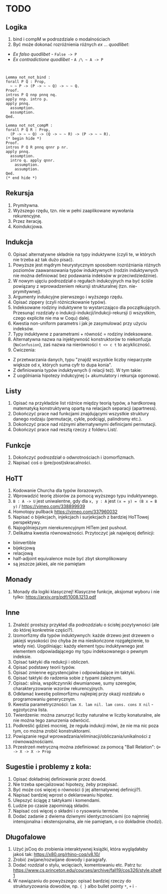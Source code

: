 # TODO

## Logika
1. bind i compM w podrozdziale o modalnościach
2. Być może dokonać rozróżnienia różnych _ex_ ... _quodlibet_:
  - _Ex falso quodlibet_ - `False -> P`
  - _Ex contradictione quodlibet_ - `A /\ ~ A -> P`

  ```Coq


Lemma not_not_bind :
  forall P Q : Prop,
    ~ ~ P -> (P -> ~ ~ Q) -> ~ ~ Q.
Proof.
  intros P Q nnp pnnq nq.
  apply nnp. intro p.
  apply pnnq.
    assumption.
    assumption.
Qed.

Lemma not_not_compM :
  forall P Q R : Prop,
    (P -> ~ ~ Q) -> (Q -> ~ ~ R) -> (P -> ~ ~ R).
(* begin hide *)
Proof.
  intros P Q R pnnq qnnr p nr.
  apply pnnq.
    assumption.
    intro q. apply qnnr.
      assumption.
      assumption.
Qed.
(* end hide *)
```

## Rekursja
1. Prymitywna.
2. Wyższego rzędu, tzn. nie w pełni zaaplikowane wywołania rekurencyjne.
3. Przez iterację.
4. Koindukcjowa.

## Indukcja
0. Opisać alternatywne składnie na typy induktywne (czyli te, w których nie trzeba aż tak dużo pisać).
1. Powyższe jest mądrym heurystycznym sposobem rozróżniania różnych poziomów zaawansowania typów induktywnych (rodzin induktywnych nie można definiować bez podawania indeksów w przeciwdziedzinie).
1. W nowym ujęciu podrozdział o regułach indukcyjnych ma być ściśle powiązany z wprowadzeniem rekursji strukturalnej (tzn. nie-prymitywnej).
2. Argumenty indukcyjne pierwszego i wyższego rzędu.
4. Opisać zippery (czyli różniczkowanie typów).
6. Indeksowane rodziny induktywne to wystarczająco dla początkujących. Przesunąć rozdziały o indukcji-indukcji/indukcji-rekursji (i wszystkim, czego explicite nie ma w Coqu) dalej.
7. Kwestia non-uniform parametrs i jak je zasymulować przy użyciu indeksów.
8. Typy induktywne z parametrami + równość = rodziny indeksowane.
10. Alternatywna nazwa na injektywność konstruktorów to niekonfuzja (`NoConfusion`), zaś nazwa na nierówności `t <> c t` to acykliczność.
5. Ćwiczenia:
- Z przetwarzania danych, typu "znajdź wszystkie liczby nieparzyste większe od x, których suma cyfr to dupa konia".
- Z definiowania typów induktywnych (i relacji też). W tym takie:
- Z uogólniania hipotezy indukcyjnej (+ akumulatory i rekursja ogonowa).

## Listy
1. Opisać na przykładzie list różnice między teorią typów, a hardkorową matematyką konstruktywną opartą na relacjach separacji (apartness).
2. Dokończyć prace nad funkcjami znajdującymi wszystkie struktury danego rodzaju (permutacje, cykle, podciągi, palindromy etc.).
3. Dokończyć prace nad różnymi alternatywnymi definicjami permutacji.
5. Dokończyć prace nad resztą rzeczy z folderu List/.

## Funkcje
1. Dokończyć podrozdział o odwrotnościach i izomorfizmach.
2. Napisać coś o (pre/post)skracalności.

## HoTT
1. Kodowanie Churcha dla typów ilorazowych.
29. Wprowadzić teorię zbiorów za pomocą wyższego typu induktywnego.
31. `B : A -> U` jest uniwalentne, gdy dla `x, y : A` jest `(x = y) = (B x = B y)` / https://vimeo.com/338899939
32. Homotopy pullback https://vimeo.com/337960032
3. Napisać o bijekcjach, injekcjach i surjekcjach z bardziej HoTTowej perspektywy.
9. Najogólniejszym nierekurencyjnym HITem jest pushout.
4. Delikatna kwestia równoważności. Przytoczyć jak najwięcej definicji:
  - biinvertible
  - bijekcjową
  - relacjową
  - half-adjoint equivalence może być zbyt skomplikowany
  - są jeszcze jakieś, ale nie pamiętam

## Monady
1. Monady dla logiki klasycznej! Klasyczne funkcje, aksjomat wyboru i nie tylko: https://arxiv.org/pdf/1008.1213.pdf

## Inne
1. Znaleźć prostszy przykład dla podrozdziału o ścisłej pozytywności (ale do której konkretnie części?).
9. Izomorfizmy dla typów induktywnych: każde drzewo jest drzewem o jakiejś wysokości (no chyba że ma nieskończone rozgałęzienie, to wtedy nie). Uogólniając: każdy element typu induktywnego jest elementem odpowiadającego my typu indeksowanego o pewnym indeksie.
14. Opisać taktyki dla redukcji i obliczeń.
15. Opisać podstawy teorii typów.
17. Opisać zmienne egzystencjalne i odpowiadające im taktyki.
18. Opisać taktyki do radzenia sobie z typami zależnymi.
19. Opisać: silnia, współczynniki dwumianowe, sumy szeregów, charakteryzowanie wzorów rekurencyjnych.
26. Odkłamać kwestię polimorfizmu najlepiej przy okazji rozdziału o programowaniu generycznym.
26. Kwestia parametryczności: `lam X. lam nil. lam cons. cons X nil` - egzotyczna lista.
27. Twierdzenie: można zanurzyć liczby naturalne w liczby konaturalne, ale nie można tego zanurzenia odwrócić.
32. Podkreślić gdzieś mocniej, że reguła indukcji mówi, że nie ma nic poza tym, co można zrobić konstruktorami.
33. Powiązanie reguł wprowadzania/eliminacji/obliczania/unikalności z równoważnościami.
34. Przestrzeń metryczną można zdefiniować za pomocą "Ball Relation": `Q+ -> X -> X -> Prop`

## Sugestie i problemy z koła:
1. Opisać dokładniej definiowanie przez dowód.
2. Nie trzeba specjalizować hipotezy, żeby przepisać.
3. Być może coś więcej o równości (i jej alternatywnej definicji?).
4. Napisać bardziej wprost o deklarowaniu hipotez.
5. Ulepszyć ściągę z taktykami i komendami.
6. Ludzie po czasie zapominają składni.
7. Napisać coś więcej o składni i o rysowaniu termów.
8. Dodać zadanie z dwiema dziwnymi identycznościami (co najmniej intensjonalna i ekstensjonalna, ale nie pamiętam, o co dokładnie chodzi).

## Długofalowe
1. Użyć jsCoq do zrobienia interaktywnej książki, która wyglądałaby jakoś tak: https://x80.org/rhino-coq/v8.10/
2. Zrobić zwijane/rozwijane dowody i paragrafy.
3. Dodać rozdział o stylu, wcięciach, komentowaniu etc. Patrz tu: https://www.cs.princeton.edu/courses/archive/fall19/cos326/style.php#1
4. W nawiązaniu do powyższego: opisać bardziej rzeczy do strukturyzowania dowodów, np. `{ }` albo bullet pointy `*`, `+` i `-`